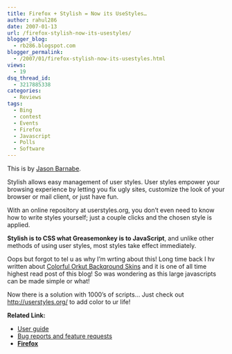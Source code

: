 ```yaml
---
title: Firefox + Stylish = Now its UseStyles…
author: rahul286
date: 2007-01-13
url: /firefox-stylish-now-its-usestyles/
blogger_blog:
  - rb286.blogspot.com
blogger_permalink:
  - /2007/01/firefox-stylish-now-its-usestyles.html
views:
  - 19
dsq_thread_id:
  - 3217885338
categories:
  - Reviews
tags:
  - Bing
  - contest
  - Events
  - Firefox
  - Javascript
  - Polls
  - Software
---
```

This is by <a href="https://addons.mozilla.org/firefox/9170/author/" onclick="_gaq.push(['_trackEvent', 'outbound-article', 'https://addons.mozilla.org/firefox/9170/author/', 'Jason Barnabe']);" >Jason Barnabe</a>.

Stylish allows easy management of user styles. User styles empower your browsing experience by letting you fix ugly sites, customize the look of your browser or mail client, or just have fun.

With an online repository at userstyles.org, you don&#8217;t even need to know how to write styles yourself; just a couple clicks and the chosen style is applied.

<span style="font-weight: bold">Stylish is to CSS what Greasemonkey is to JavaScript</span>, and unlike other methods of using user styles, most styles take effect immediately.  
<a href="http://userstyles.org/stylish/help" onclick="_gaq.push(['_trackEvent', 'outbound-article', 'http://userstyles.org/stylish/help', '']);" ></a>

Oops but forgot to tel u as why I&#8217;m wrting about this! Long time back I hv written about [Colorful Orkut Backqround Skins][1] and it is one of all time highest read post of this blog! So was wondering as this large javascripts can be made simple or what!

Now there is a solution with 1000&#8217;s of scripts&#8230; Just check out <a href="http://userstyles.org/" onclick="_gaq.push(['_trackEvent', 'outbound-article', 'http://userstyles.org/', 'http://userstyles.org/']);" >http://userstyles.org/</a> to add color to ur life!

<span style="font-weight: bold">Related Link:<br /> </span>

  * <a href="http://userstyles.org/stylish/help" onclick="_gaq.push(['_trackEvent', 'outbound-article', 'http://userstyles.org/stylish/help', 'User guide']);" >User guide</a>
  * <a href="http://userstyles.org/stylish/discussion" onclick="_gaq.push(['_trackEvent', 'outbound-article', 'http://userstyles.org/stylish/discussion', 'Bug reports and feature requests']);" >Bug reports and feature requests</a>
  * <a href="http://www.spreadfirefox.com/node&id=199011&t=1" onclick="_gaq.push(['_trackEvent', 'outbound-article', 'http://www.spreadfirefox.com/node&id=199011&t=1', 'Firefox']);" ><span style="font-weight: bold">Firefox</span></a>

 [1]: http://devilsworkshop.org/2006/07/31/orkut-skins-new-greasemonkey-scripts/
